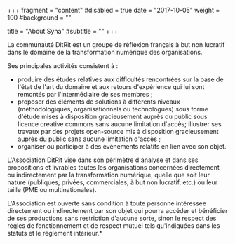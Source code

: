 +++
fragment = "content"
#disabled = true
date = "2017-10-05"
weight = 100
#background = ""

title = "About Syna"
#subtitle = ""
+++


La communauté DitRit est un groupe de réflexion français à but non lucratif dans le domaine de la transformation numérique des organisations.

Ses principales activités consistent à :

* produire des études relatives aux difficultés rencontrées sur la base de l'état de l'art du domaine et aux retours d'expérience qui lui sont remontés par l'intermédiaire de ses membres ;
* proposer des éléments de solutions à différents niveaux (méthodologiques, organisationnels ou technologues) sous forme d'étude mises à disposition gracieusement auprès du public sous licence creative commons sans aucune limitation d'accès;
illustrer ses travaux par des projets open-source mis à disposition gracieusement auprès du public sans aucune limitation d'accès ;
* organiser ou participer à des événements relatifs en lien avec son objet.

L'Association DitRit vise dans son périmètre d'analyse et dans ses propositions et livrables toutes les organisations concernées directement ou indirectement par la transformation numérique, quelle que soit leur nature (publiques, privées, commerciales, à but non lucratif, etc.) ou leur taille (PME ou multinationales).

L'Association est ouverte sans condition à toute personne intéressée directement ou indirectement par son objet qui pourra accéder et bénéficier de ses productions sans restriction d'aucune sorte, sinon le respect des règles de fonctionnement et de respect mutuel tels qu'indiquées dans les statuts et le réglement intérieur.*
